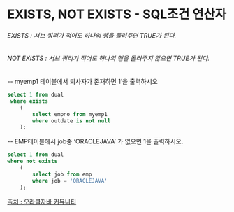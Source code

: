 # EXISTS, NOT EXISTS - SQL조건 연산자

###### EXISTS : 서브 쿼리가 적어도 하나의 행을 돌려주면 TRUE가 된다.

###### NOT EXISTS : 서브 쿼리가 적어도 하나의 행을 돌려주지 않으면 TRUE가 된다.




--  myemp1 테이블에서 퇴사자가 존재하면 1’을 출력하시오

```sql
select 1 from dual
 where exists 
 	(
        select empno from myemp1
 		where outdate is not null
    );
```





--  EMP테이블에서 job중 ‘ORACLEJAVA’ 가 없으면 1을 출력하시오.

```sql
select 1 from dual
where not exists 
	( 
        select job from emp
		where job = 'ORACLEJAVA'
    );
```







[출처 : 오라클자바 커뮤니티 ](http://ojc.asia/bbs/board.php?bo_table=LecSQLnPlSql&wr_id=253) 

